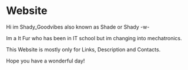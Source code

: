 # Website
Hi im Shady_Goodvibes also known as Shade or Shady -w-

Im a It Fur who has been in IT school but im changing into mechatronics.

This Website is mostly only for Links, Description and Contacts.

Hope you have a wonderful day!
